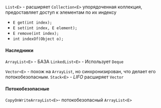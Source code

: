 `List<E>` - расширяет `Collection<E>`  упорядоченная коллекция, предоставляет доступ к элементам по их индексу
- `E get(int index); `
- `E set(int index, E element);`
- `E remove(int index);`
- `int indexOf(Object o);`
#### Наследники
`ArrayList<E>` - БАЗА
`LinkedList<E>` - Использует `Deque`

`Vector<E>` - похож на `ArrayList`, но синхронизирован, что делает его потокобезопасным.
`Stack<E>` -  _LIFO_ расширяет `Vector` 
#### Потокобезопасные
`CopyOnWriteArrayList<E>`- потокобезопасный  `ArrayList<E>` 
